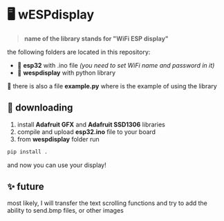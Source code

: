 # 🖥 wESPdisplay
> **name of the library stands for "WiFi ESP display"**

the following folders are located in this repository:
- 📁 **esp32** with .ino file *(you need to set WiFi name and password in it)*
- 📁 **wespdisplay** with python library

📄 there is also a file **example.py** where is the example of using the library

## 📩  downloading
1. install **Adafruit GFX** and **Adafruit SSD1306** libraries
2. compile and upload **esp32.ino** file to your board
3. from **wespdisplay** folder run
```sh
pip install .
```
and now you can use your display!

## ✨ future
most likely, I will transfer the text scrolling functions and try to add the ability to send.bmp files, or other images
